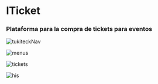 # ITicket


### Plataforma para la compra de tickets para eventos

![tukiteckNav](https://user-images.githubusercontent.com/53352272/136615359-c4e93f1d-d204-429f-a35e-6a2ab57ca30d.jpg)

![menus](https://user-images.githubusercontent.com/53352272/136615582-16f2ffd9-bd9c-4f59-981f-74959b2ba35e.png)

![tickets](https://user-images.githubusercontent.com/53352272/136615766-a001de46-50ba-49b2-afbb-c4ef66415ab5.png)

![his](https://user-images.githubusercontent.com/53352272/136666533-fba617f2-8d92-4f68-8cbb-92958a49d67c.png)
